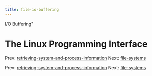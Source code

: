 ```yaml
---
title: file-io-buffering
---
```


I/O Buffering"

# The Linux Programming Interface

Prev:
[retrieving-system-and-process-information](retrieving-system-and-process-information.md)
Next: [file-systems](file-systems.md)

Prev:
[retrieving-system-and-process-information](retrieving-system-and-process-information.md)
Next: [file-systems](file-systems.md)
